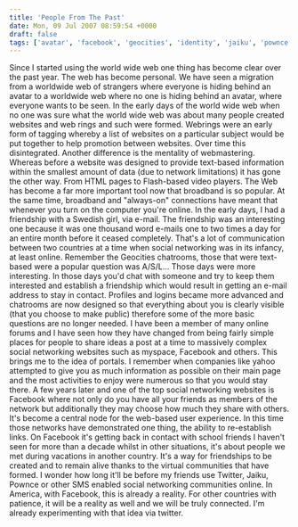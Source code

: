 ```yaml
---
title: 'People From The Past'
date: Mon, 09 Jul 2007 08:59:54 +0000
draft: false
tags: ['avatar', 'facebook', 'geocities', 'identity', 'jaiku', 'pownce', 'random', 'tech related', 'twitter', 'world wide web']
---
```


Since I started using the world wide web one thing has become clear over the past year. The web has become personal. We have seen a migration from a worldwide web of strangers where everyone is hiding behind an avatar to a worldwide web where no one is hiding behind an avatar, where everyone wants to be seen. In the early days of the world wide web when no one was sure what the world wide web was about many people created websites and web rings and such were formed. Webrings were an early form of tagging whereby a list of websites on a particular subject would be put together to help promotion between websites. Over time this disintegrated. Another difference is the mentality of webmastering. Whereas before a website was designed to provide text-based information within the smallest amount of data (due to network limitations) it has gone the other way. From HTML pages to Flash-based video players. The Web has become a far more important tool now that broadband is so popular. At the same time, broadband and "always-on" connections have meant that whenever you turn on the computer you're online. In the early days, I had a friendship with a Swedish girl, via e-mail. The friendship was an interesting one because it was one thousand word e-mails one to two times a day for an entire month before it ceased completely. That's a lot of communication between two countries at a time when social networking was in its infancy, at least online. Remember the Geocities chatrooms, those that were text-based were a popular question was A/S/L... Those days were more interesting. In those days you'd chat with someone and try to keep them interested and establish a friendship which would result in getting an e-mail address to stay in contact. Profiles and logins became more advanced and chatrooms are now designed so that everything about you is clearly visible (that you choose to make public) therefore some of the more basic questions are no longer needed. I have been a member of many online forums and I have seen how they have changed from being fairly simple places for people to share ideas a post at a time to massively complex social networking websites such as myspace, Facebook and others. This brings me to the idea of portals. I remember when companies like yahoo attempted to give you as much information as possible on their main page and the most activities to enjoy were numerous so that you would stay there. A few years later and one of the top social networking websites is Facebook where not only do you have all your friends as members of the network but additionally they may choose how much they share with others. It's become a central node for the web-based user experience. In this time those networks have demonstrated one thing, the ability to re-establish links. On Facebook it's getting back in contact with school friends I haven't seen for more than a decade whilst in other situations, it's about people we met during vacations in another country. It's a way for friendships to be created and to remain alive thanks to the virtual communities that have formed. I wonder how long it'll be before my friends use Twitter, Jaiku, Pownce or other SMS enabled social networking communities online. In America, with Facebook, this is already a reality. For other countries with patience, it will be a reality as well and we will be truly connected. I'm already experimenting with that idea via twitter.